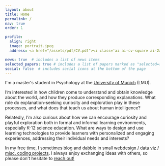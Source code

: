 ```yaml
---
layout: about
title: Home
permalink: /
nav: true
order: 1

profile:
  align: right
  image: portrait.jpeg
  address: <a href="/assets/pdf/CV.pdf"><i class='ai ai-cv-square ai-2x'></i></a> <a href="mailto:adaniabutto@gmail.com"><i class='fas fa-envelope fa-2x'></i></a> <a href="https://github.com/adaniabutto"><i class='fab fa-github fa-2x'></i></a><br><br>adaniabutto[at]gmail[dot]com

news: true  # includes a list of news items
selected_papers: true # includes a list of papers marked as "selected={true}"
social: false  # includes social icons at the bottom of the page
---
```

I'm a master's student in Psychology at the <a href="https://www.lmu.de/en/about-lmu/index.html">University of Munich</a> (LMU).

I’m interested in how children come to understand and obtain knowledge about the world, and how they produce corresponding explanations. What role do explanation-seeking curiosity and exploration play in these processes, and what does that teach us about human intelligence?

Relatedly, I’m also curious about how we can encourage curiosity and playful exploration both in formal and informal learning environments, especially K-12 science education. What are ways to design and use learning technologies to provide learners with personalized and engaging experiences, addressing their individual needs and interests?

In my free time, I sometimes <a href="/writings/">blog</a> and dabble in small <a href="https://github.com/adaniabutto">webdesign / data viz / misc. coding projects</a>. I always enjoy exchanging ideas with others, so please don't hesitate to <a href="mailto:adaniabutto@gmail.com">reach out!</a><br><br>
